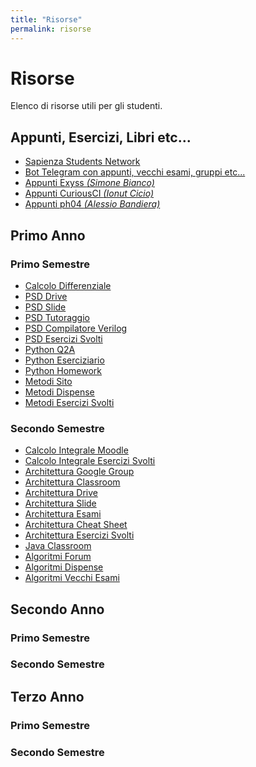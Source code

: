 ```yaml
---
title: "Risorse"
permalink: risorse
---
```


# Risorse

Elenco di risorse utili per gli studenti. 

## Appunti, Esercizi, Libri etc...

- [Sapienza Students Network](https://github.com/orgs/sapienzastudentsnetwork/repositories)
- [Bot Telegram con appunti, vecchi esami, gruppi etc...](https://t.me/SSN_Notes_Bot)
- [Appunti Exyss _(Simone Bianco)_](https://github.com/Exyss/university-notes)
- [Appunti CuriousCI _(Ionut Cicio)_](https://curiousci.github.io/university/)
- [Appunti ph04 _(Alessio Bandiera)_](https://github.com/orgs/ph-notes/repositories)

## Primo Anno

### Primo Semestre

- [Calcolo Differenziale](https://www1.mat.uniroma1.it/people/birindelli/esercizi/indice.html)
- [PSD Drive](https://drive.google.com/drive/folders/1yrcePCVNrA-kGAHzX5JdqRXziNENfjt4UW_YhLIxZPPUFavHArMU1fnTGKoX1CRnKPKh-xg2)
- [PSD Slide](https://drive.google.com/drive/folders/1skxQUtCXdGWQkQqhmPTbG5siH_ZIsKwq)
- [PSD Tutoraggio](https://drive.google.com/drive/folders/11BTEZDZ7Tw_bCKUALQ3jtYW88xFO_ncD)
- [PSD Compilatore Verilog](https://digitaljs.tilk.eu/)
- [PSD Esercizi Svolti](https://github.com/sapienzastudentsnetwork/psd2223)
- [Python Q2A](https://q2a.di.uniroma1.it/)
- [Python Eserciziario](https://q2a.di.uniroma1.it/assets/eserciziario-python/it/script/)
- [Python Homework](https://q2a.di.uniroma1.it/HW22)
- [Metodi Sito](https://sites.google.com/uniroma1.it/mmi2223/home)
- [Metodi Dispense](https://sites.google.com/uniroma1.it/mmi2223/dispense)
- [Metodi Esercizi Svolti](https://github.com/sapienzastudentsnetwork/mmi2122)

### Secondo Semestre

- [Calcolo Integrale Moodle](https://elearning.uniroma1.it/enrol/index.php?id=15354)
- [Calcolo Integrale Esercizi Svolti](https://github.com/sapienzastudentsnetwork/calcint2223)
- [Architettura Google Group](https://groups.google.com/u/1/a/uniroma1.it/g/architettura-degli-elaboratori-2022-23-a-l)
- [Architettura Classroom](https://classroom.google.com/u/1/c/NTYyODM4NDA2NDcy)
- [Architettura Drive](https://drive.google.com/drive/folders/1JU1D1xdahVb5hvRDG8aHQFZ73a6arFNo)
- [Architettura Slide]()
- [Architettura Esami]()
- [Architettura Cheat Sheet]()
- [Architettura Esercizi Svolti](https://github.com/sapienzastudentsnetwork/archelab2223)
- [Java Classroom](https://classroom.google.com/c/NTkzNzA4NTg3MDU5)
- [Algoritmi Forum](https://twiki.di.uniroma1.it/twiki/view/Intro_algo/AD/WebHome)
- [Algoritmi Dispense](https://twiki.di.uniroma1.it/twiki/view/Intro_algo/AD/Dispense)
- [Algoritmi Vecchi Esami](https://twiki.di.uniroma1.it/twiki/view/Intro_algo/AD/VecchiScritti)


## Secondo Anno

### Primo Semestre

### Secondo Semestre


## Terzo Anno

### Primo Semestre

### Secondo Semestre

